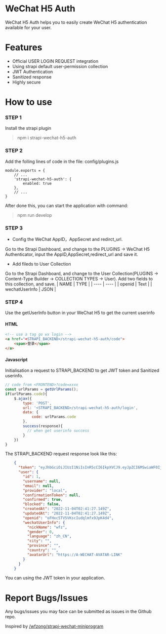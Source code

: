 # WeChat H5 Auth
WeChat H5 Auth helps you to easily create WeChat H5 authentication available for your user. 

# Features
- Official USER LOGIN REQUEST integration
- Using strapi default user-permission collection
- JWT Authentication
- Sanitized response
- Highly secure

# How to use
### STEP 1
Install the strapi plugin
> npm i strapi-wechat-h5-auth

### STEP 2
Add the folling lines of code in the file: config/plugins.js
```
module.exports = {
    // ...
    'strapi-wechat-h5-auth': {
        enabled: true
    },
    // ...
}
```
After done this, you can start the application with command:
> npm run develop

### STEP 3
- Config the WeChat AppID，AppSecret and redirct_url.

Go to the Strapi Dashboard, and change to the PLUGINS -> WeChat H5 Authenticator, input the AppID,AppSecret,redirect_url and save it.

- Add fileds to User Collection

Go to the Strapi Dashboard, and change to the User Collection(PLUGINS -> Content-Type Builder -> COLLECTION TYPES -> User).
Add two fields to this collection, and save.
|  NAME   | TYPE  |
|  ----  | ----  |
| openid  | Text |
| wechatUserInfo  | JSON |

### STEP 4

Use the getUserInfo button in your WeChat H5 to get the current userinfo

#### HTML

```html
<!-- use a tag go wx login -->
<a href="<STRAPI_BACKEND>/strapi-wechat-h5-auth/code">    
    <span>登录</span>
</a>
```

#### Javascript
Initialisation a request to STRAPI_BACKEND to get JWT token and Sanitized userinfo.

```javascript
// code from <FRONTEND>?code=xxxx
const urlParams = getUrlParams();
if(urlParams.code){
    $.ajax({
        type: 'POST',
        url: '<STRAPI_BACKEND>/strapi-wechat-h5-auth/login',
        data: {
            code: urlParams.code
        },
        success(response){
          // when get userinfo success
        }
    })
}
```

The STRAPI_BACKEND request response look like this:
```JSON
    {
      "token": "eyJhbGciOiJIUzI1NiIsInR5cCI6IkpXVCJ9.eyJpZCI6MSwiaWF0IjoxNjY3NTM3MzU5LCJleHAiOjE2NzAxMjkzNTl9.giRP146cEV0wyIh98D3KJigHShsEGofedtW5YYckzsQ",
      "user": {
        "id": 1,
        "username": null,
        "email": null,
        "provider": "local",
        "confirmationToken": null,
        "confirmed": true,
        "blocked": false,
        "createdAt": "2022-11-04T02:41:27.149Z",
        "updatedAt": "2022-11-04T02:41:27.149Z",
        "openid": "oFHxc5TV5VKscIudqlmfx9JpK4d4",
        "wechatUserInfo": {
          "nickName": "wfz",
          "gender": 0,
          "language": "zh_CN",
          "city": "",
          "province": "",
          "country": "",
          "avatarUrl": "https://A-WECHAT-AVATAR-LINK"
        }
      }
    }
```
You can using the JWT token in your application.

# Report Bugs/Issues
Any bugs/issues you may face can be submitted as issues in the Github repo.

Inspired by [/wfzong/strapi-wechat-miniprogram](https://github.com/wfzong/strapi-wechat-miniprogram-auth)
